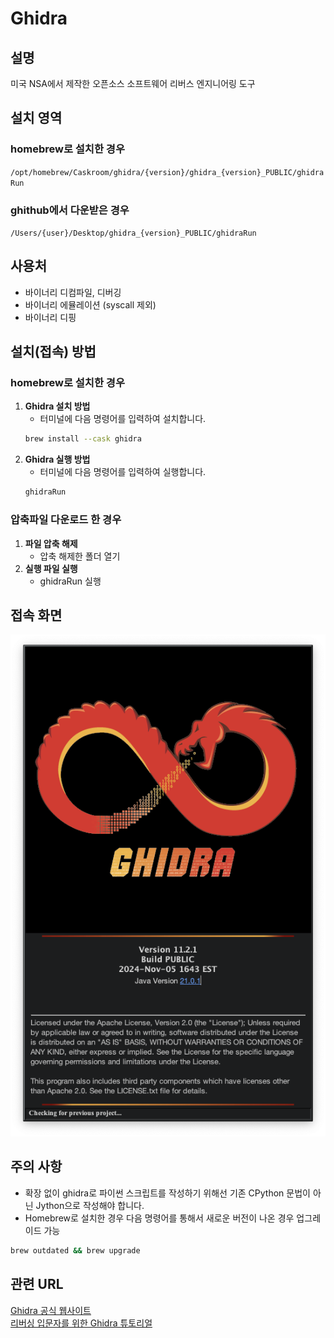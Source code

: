 # Ghidra

## 설명
미국 NSA에서 제작한 오픈소스 소프트웨어 리버스 엔지니어링 도구

## 설치 영역
### homebrew로 설치한 경우
`/opt/homebrew/Caskroom/ghidra/{version}/ghidra_{version}_PUBLIC/ghidraRun`

### ghithub에서 다운받은 경우
`/Users/{user}/Desktop/ghidra_{version}_PUBLIC/ghidraRun`

## 사용처
- 바이너리 디컴파일, 디버깅
- 바이너리 에뮬레이션 (syscall 제외)
- 바이너리 디핑

## 설치(접속) 방법
### homebrew로 설치한 경우
1. **Ghidra 설치 방법**
   - 터미널에 다음 명령어를 입력하여 설치합니다. 
   ```bash
   brew install --cask ghidra
   ```
2. **Ghidra 실행 방법**
   - 터미널에 다음 명령어를 입력하여 실행합니다. 
   ```bash
   ghidraRun
   ```

### 압축파일 다운로드 한 경우
1. **파일 압축 해제**
   - 압축 해제한 폴더 열기
2. **실행 파일 실행**
   - ghidraRun 실행

## 접속 화면
![접속 화면 설명](Ghidra.png)

## 주의 사항
- 확장 없이 ghidra로 파이썬 스크립트를 작성하기 위해선 기존 CPython 문법이 아닌 Jython으로 작성해야 합니다.
- Homebrew로 설치한 경우 다음 명령어를 통해서 새로운 버전이 나온 경우 업그레이드 가능 
```bash
brew outdated && brew upgrade
```

## 관련 URL
[Ghidra 공식 웹사이트](https://ghidra-sre.org)  
[리버싱 입문자를 위한 Ghidra 튜토리얼](https://blog.hspace.io/posts/Ghidra-tutorial-for-reversing-beginners/)